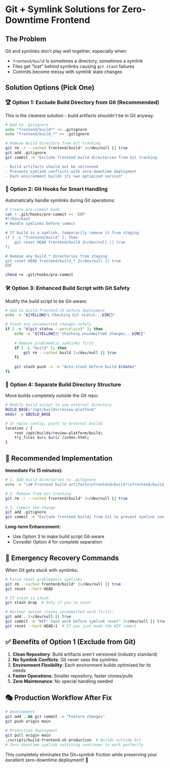 # Git + Symlink Solutions for Zero-Downtime Frontend

## The Problem
Git and symlinks don't play well together, especially when:
- `frontend/build` is sometimes a directory, sometimes a symlink
- Files get "lost" behind symlinks causing `git stash` failures
- Commits become messy with symlink state changes

## Solution Options (Pick One)

### 🏆 **Option 1: Exclude Build Directory from Git (Recommended)**

This is the cleanest solution - build artifacts shouldn't be in Git anyway.

```bash
# Add to .gitignore
echo "frontend/build*" >> .gitignore
echo "frontend/build_*" >> .gitignore

# Remove build directory from Git tracking
git rm -r --cached frontend/build* 2>/dev/null || true
git add .gitignore
git commit -m "Exclude frontend build directories from Git tracking

- Build artifacts should not be versioned
- Prevents symlink conflicts with zero-downtime deployment
- Each environment builds its own optimized version"
```

### 🔧 **Option 2: Git Hooks for Smart Handling**

Automatically handle symlinks during Git operations:

```bash
# Create pre-commit hook
cat > .git/hooks/pre-commit << 'EOF'
#!/bin/bash
# Handle symlinks before commit

# If build is a symlink, temporarily remove it from staging
if [ -L "frontend/build" ]; then
    git reset HEAD frontend/build 2>/dev/null || true
fi

# Remove any build_* directories from staging
git reset HEAD frontend/build_* 2>/dev/null || true
EOF

chmod +x .git/hooks/pre-commit
```

### 🛠️ **Option 3: Enhanced Build Script with Git Safety**

Modify the build script to be Git-aware:

```bash
# Add to build-frontend.sh before deployment
echo -e "${YELLOW}🔍 Checking Git status...${NC}"

# Stash any uncommitted changes safely
if [ -n "$(git status --porcelain)" ]; then
    echo -e "${YELLOW}📦 Stashing uncommitted changes...${NC}"
    
    # Remove problematic symlinks first
    if [ -L "build" ]; then
        git rm --cached build 2>/dev/null || true
    fi
    
    git stash push -u -m "Auto-stash before build $(date)"
fi
```

### 🚀 **Option 4: Separate Build Directory Structure**

Move builds completely outside the Git repo:

```bash
# Modify build script to use external directory
BUILD_BASE="/opt/builds/review-platform"
mkdir -p $BUILD_BASE

# In nginx config, point to external builds
location / {
    root /opt/builds/review-platform/build;
    try_files $uri $uri/ /index.html;
}
```

## 🎯 **Recommended Implementation**

**Immediate Fix (5 minutes):**
```bash
# 1. Add build directories to .gitignore
echo -e "\n# Frontend build artifacts\nfrontend/build*\nfrontend/build_*" >> .gitignore

# 2. Remove from Git tracking
git rm -r --cached frontend/build* 2>/dev/null || true

# 3. Commit the change
git add .gitignore
git commit -m "Exclude frontend builds from Git to prevent symlink conflicts"
```

**Long-term Enhancement:**
- Use Option 3 to make build script Git-aware
- Consider Option 4 for complete separation

## 🔄 **Emergency Recovery Commands**

When Git gets stuck with symlinks:

```bash
# Force reset problematic symlinks
git rm --cached frontend/build* 2>/dev/null || true
git reset --hard HEAD

# If stash is stuck:
git stash drop  # Only if you're sure!

# Nuclear option (saves uncommitted work first):
git add . 2>/dev/null || true
git commit -m "WIP: Save work before symlink reset" 2>/dev/null || true
git reset --hard HEAD~1  # If you just made the WIP commit
```

## ✅ **Benefits of Option 1 (Exclude from Git)**

1. **Clean Repository**: Build artifacts aren't versioned (industry standard)
2. **No Symlink Conflicts**: Git never sees the symlinks
3. **Environment Flexibility**: Each environment builds optimized for its needs
4. **Faster Operations**: Smaller repository, faster clones/pulls
5. **Zero Maintenance**: No special handling needed

## 🎭 **Production Workflow After Fix**

```bash
# Development
git add . && git commit -m "Feature changes"
git push origin main

# Production deployment
git pull origin main
./scripts/build-frontend.sh production  # Builds outside Git
# Zero-downtime symlink switching continues to work perfectly
```

This completely eliminates the Git+symlink friction while preserving your excellent zero-downtime deployment! 🎉